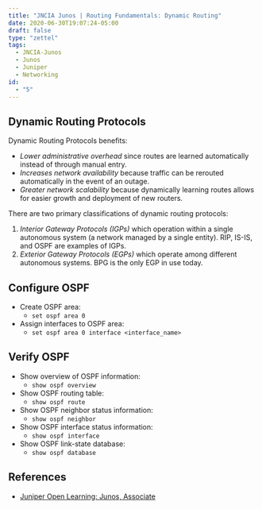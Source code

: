 ```yaml
---
title: "JNCIA Junos | Routing Fundamentals: Dynamic Routing"
date: 2020-06-30T19:07:24-05:00
draft: false
type: "zettel"
tags:
  - JNCIA-Junos
  - Junos
  - Juniper
  - Networking
id: 
  - "5"
---
```

## Dynamic Routing Protocols
Dynamic Routing Protocols benefits:

  * *Lower administrative overhead* since routes are learned automatically instead of through manual entry.
  * *Increases network availability* because traffic can be rerouted automatically in the event of an outage.
  * *Greater network scalability* because dynamically learning routes allows for easier growth and deployment of new routers.

There are two primary classifications of dynamic routing protocols:

  1. *Interior Gateway Protocols (IGPs)* which operation within a single autonomous system (a network managed by a single entity). RIP, IS-IS, and OSPF are examples of IGPs.
  2. *Exterior Gateway Protocols (EGPs)* which operate among different autonomous systems. BPG is the only EGP in use today.

## Configure OSPF
  
  * Create OSPF area:
    * `set ospf area 0`
  * Assign interfaces to OSPF area:
    * `set ospf area 0 interface <interface_name>`

## Verify OSPF

  * Show overview of OSPF information:
    * `show ospf overview`
  * Show OSPF routing table:
    * `show ospf route`
  * Show OSPF neighbor status information:
    * `show ospf neighbor`
  * Show OSPF interface status information:
    * `show ospf interface`
  * Show OSPF link-state database:
    * `show ospf database`

## References
  * [Juniper Open Learning: Junos, Associate](https://cloud.contentraven.com/junosgenius/learningpath-detail/1004/3/0/1)

